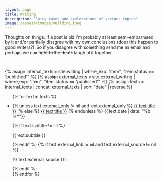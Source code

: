 ```yaml
---
layout: page
title: Writing
description: "Spicy takes and explorations of various topics"
image: /assets/images/building.jpeg
---
```


Thoughts on things. If a post is old I'm probably at least semi-embarrased by it and/or partially disagree with my own conclusions (does this happen to good writers?). So if you disagree with something send me an email and perhaps we can ~~fight to the death~~ laugh at it together. 

<br/>

{% assign internal_texts = site.writing | where_exp: "item", "item.status == 'published'" %}
{% assign external_texts = site.external_writing | where_exp: "item", "item.status == 'published'" %}
{% assign texts = internal_texts | concat: external_texts | sort: "date" | reverse %}

<ul class='writing-list'>
{% for text in texts %}
<li>
    <div class='writing-entry'>
        <p class='title-date'>
            {% unless text.external_only != nil and text.external_only %}
            <a class="title" href="{{ text.url }}">{{ text.title }}</a>
            {% else %}
            <a class='title' href="{{ text.external_link }}">{{ text.title }}</a>
            {% endunless %}
            <span>{{ text.date | date: "%b %Y"}}</span>
        </p>
        {% if text.subtitle != nil %}
        <p class='subtitle'>    
            {{ text.subtitle }}
        </p>    
        {% endif %}
        {% if text.external_link != nil and text.external_source != nil %}
        <p class='external-info'>
        ({{ text.external_source }})
        </p>
        {% endif %}
    </div>
</li>
{% endfor %}
</ul>
